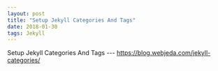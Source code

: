 ```yaml
---
layout: post
title: "Setup Jekyll Categories And Tags"
date: 2018-01-30
tags: Jekyll
---
```


Setup Jekyll Categories And Tags  --- <https://blog.webjeda.com/jekyll-categories/>
